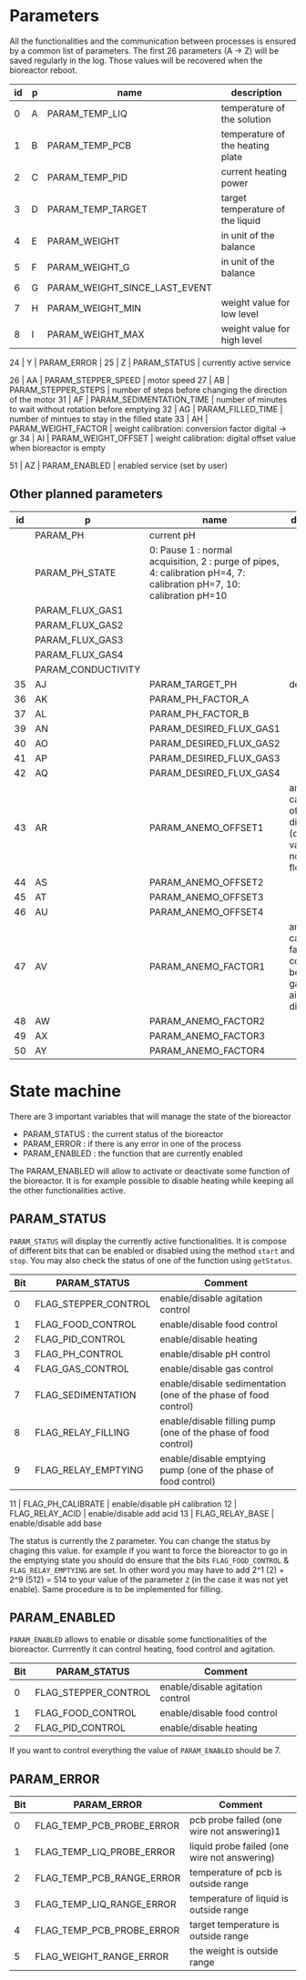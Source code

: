 Parameters
==========

All the functionalities and the communication between processes is ensured by a common list of parameters.
The first 26 parameters (A -> Z) will be saved regularly in the log. Those values will be recovered when the
bioreactor reboot.



id | p  | name                          | description
---|----|-------------------------------|---------------------------------------------------------------------------------
0  | A  | PARAM_TEMP_LIQ                | temperature of the solution
1  | B  | PARAM_TEMP_PCB                | temperature of the heating plate
2  | C  | PARAM_TEMP_PID                | current heating power
3  | D  | PARAM_TEMP_TARGET             | target temperature of the liquid
4  | E  | PARAM_WEIGHT                  | in unit of the balance
5  | F  | PARAM_WEIGHT_G                | in unit of the balance
6  | G  | PARAM_WEIGHT_SINCE_LAST_EVENT |
7  | H  | PARAM_WEIGHT_MIN              | weight value for low level
8  | I  | PARAM_WEIGHT_MAX              | weight value for high level

24 | Y  | PARAM_ERROR                   |
25 | Z  | PARAM_STATUS                  | currently active service

26 | AA | PARAM_STEPPER_SPEED          | motor speed
27 | AB | PARAM_STEPPER_STEPS          | number of steps before changing the direction of the motor
31 | AF | PARAM_SEDIMENTATION_TIME     | number of minutes to wait without rotation before emptying
32 | AG | PARAM_FILLED_TIME            | number of mintues to stay in the filled state
33 | AH | PARAM_WEIGHT_FACTOR          | weight calibration: conversion factor digital -> gr
34 | AI | PARAM_WEIGHT_OFFSET          | weight calibration: digital offset value when bioreactor is empty

51 | AZ | PARAM_ENABLED                | enabled service (set by user)


Other planned parameters
-------------------------

id | p  | name                          | description
---|----|-------------------------------|---------------------------------------------------------------------------------
   |    | PARAM_PH                      | current pH
   |    | PARAM_PH_STATE                | 0: Pause 1 : normal acquisition, 2 : purge of pipes,  4: calibration pH=4, 7: calibration pH=7, 10: calibration pH=10
   |    | PARAM_FLUX_GAS1               |
   |    | PARAM_FLUX_GAS2               |
   |    | PARAM_FLUX_GAS3               |
   |    | PARAM_FLUX_GAS4               |
   |    | PARAM_CONDUCTIVITY            |
35 | AJ | PARAM_TARGET_PH               | desired pH
36 | AK | PARAM_PH_FACTOR_A             |
37 | AL | PARAM_PH_FACTOR_B             |
39 | AN | PARAM_DESIRED_FLUX_GAS1       |
40 | AO | PARAM_DESIRED_FLUX_GAS2       |
41 | AP | PARAM_DESIRED_FLUX_GAS3       |
42 | AQ | PARAM_DESIRED_FLUX_GAS4       |
43 | AR | PARAM_ANEMO_OFFSET1           | anemometer calibration: offset of the digital value (digital value when no gas is flowing)
44 | AS | PARAM_ANEMO_OFFSET2           |
45 | AT | PARAM_ANEMO_OFFSET3           |
46 | AU | PARAM_ANEMO_OFFSET4           |
47 | AV | PARAM_ANEMO_FACTOR1           | anemometer calibration factor: conversion between gas flux (of air) and digital unit
48 | AW | PARAM_ANEMO_FACTOR2           |
49 | AX | PARAM_ANEMO_FACTOR3           |
50 | AY | PARAM_ANEMO_FACTOR4           |




State machine
=============

There are 3 important variables that will manage the state of the bioreactor

* PARAM_STATUS : the current status of the bioreactor
* PARAM_ERROR : if there is any error in one of the process
* PARAM_ENABLED : the function that are currently enabled

The PARAM_ENABLED will allow to activate or deactivate some function of the bioreactor. It is for example possible
to disable heating while keeping all the other functionalities active.

PARAM_STATUS
------------

`PARAM_STATUS` will display the currently active functionalities. It is compose of different bits that can
be enabled or disabled using the method `start` and `stop`. You may also check the status of one of the function using
`getStatus`.



Bit  | PARAM_STATUS         | Comment
-----|----------------------|----------------------------------
0    | FLAG_STEPPER_CONTROL | enable/disable agitation control
1    | FLAG_FOOD_CONTROL    | enable/disable food control
2    | FLAG_PID_CONTROL     | enable/disable heating
3    | FLAG_PH_CONTROL      | enable/disable pH control
4    | FLAG_GAS_CONTROL     | enable/disable gas control
7    | FLAG_SEDIMENTATION   | enable/disable sedimentation (one of the phase of food control)
8    | FLAG_RELAY_FILLING   | enable/disable filling pump (one of the phase of food control)
9    | FLAG_RELAY_EMPTYING  | enable/disable emptying pump (one of the phase of food control)

11   | FLAG_PH_CALIBRATE    | enable/disable pH calibration
12   | FLAG_RELAY_ACID      | enable/disable add acid
13   | FLAG_RELAY_BASE      | enable/disable add base

The status is currently the `Z` parameter. You can change the status by chaging this value. for example
if you want to force the bioreactor to go in the emptying state you should do ensure that the bits `FLAG_FOOD_CONTROL` &
`FLAG_RELAY_EMPTYING` are set. In other word you may have to add 2^1 (2) + 2^9 (512) = 514 to your value of the
parameter `Z` (in the case it was not yet enable). Same procedure is to be implemented for filling.


PARAM_ENABLED
-------------

`PARAM_ENABLED` allows to enable or disable some functionalities of the bioreactor. Currrently it can control
heating, food control and agitation.

Bit  | PARAM_STATUS         | Comment
-----|----------------------|----------------------------------
0    | FLAG_STEPPER_CONTROL | enable/disable agitation control
1    | FLAG_FOOD_CONTROL    | enable/disable food control
2    | FLAG_PID_CONTROL     | enable/disable heating

If you want to control everything the value of `PARAM_ENABLED` should be 7.


PARAM_ERROR
-----------

Bit  | PARAM_ERROR                  | Comment
-----|------------------------------|----------------------------------
0    | FLAG_TEMP_PCB_PROBE_ERROR    | pcb probe failed (one wire not answering)1
1    | FLAG_TEMP_LIQ_PROBE_ERROR    | liquid probe failed (one wire not answering)
2    | FLAG_TEMP_PCB_RANGE_ERROR    | temperature of pcb is outside range
3    | FLAG_TEMP_LIQ_RANGE_ERROR    | temperature of liquid is outside range
4    | FLAG_TEMP_PCB_PROBE_ERROR    | target temperature is outside range
5    | FLAG_WEIGHT_RANGE_ERROR      | the weight is outside range

